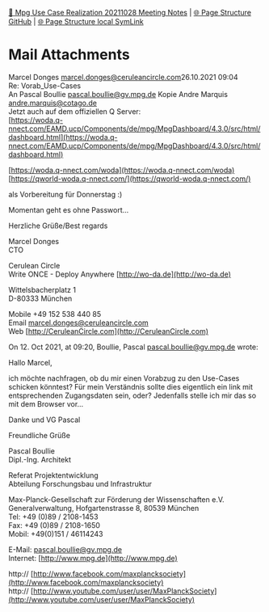 [📁 Mpg Use Case Realization 20211028 Meeting Notes](../mpg-use-case-realization-20211028-meeting-notes.md) | [🌐 Page Structure GitHub](/2cu.atlassian.net/wiki/spaces/CCU/pages/500000017/mail-attachments.md) | [🌐 Page Structure local SymLink](./mail-attachments.page.md)

# Mail Attachments

Marcel Donges [marcel.donges@ceruleancircle.com](mailto:marcel.donges@ceruleancircle.com)26.10.2021 09:04  
Re: Vorab\_Use-Cases  
An Pascal Boullie [pascal.boullie@gv.mpg.de](mailto:pascal.boullie@gv.mpg.de) Kopie Andre Marquis [andre.marquis@cotago.de](mailto:andre.marquis@cotago.de)  
Jetzt auch auf dem offiziellen Q Server:  
[https://woda.q-nnect.com/EAMD.ucp/Components/de/mpg/MpgDashboard/4.3.0/src/html/dashboard.html](https://woda.q-nnect.com/EAMD.ucp/Components/de/mpg/MpgDashboard/4.3.0/src/html/dashboard.html)

[https://woda.q-nnect.com/woda](https://woda.q-nnect.com/woda)  
[https://qworld-woda.q-nnect.com/](https://qworld-woda.q-nnect.com/)

als Vorbereitung für Donnerstag :)

Momentan geht es ohne Passwort...

Herzliche Grüße/Best regards

Marcel Donges  
CTO

Cerulean Circle  
Write ONCE - Deploy Anywhere [http://wo-da.de](http://wo-da.de)

Wittelsbacherplatz 1  
D-80333 München

Mobile +49 152 538 440 85  
Email [marcel.donges@ceruleancircle.com](mailto:marcel.donges@ceruleancircle.com)  
Web [http://CeruleanCircle.com](http://CeruleanCircle.com)

On 12. Oct 2021, at 09:20, Boullie, Pascal [pascal.boullie@gv.mpg.de](mailto:pascal.boullie@gv.mpg.de) wrote:

Hallo Marcel,

ich möchte nachfragen, ob du mir einen Vorabzug zu den Use-Cases schicken könntest? Für mein Verständnis sollte dies eigentlich ein link mit entsprechenden Zugangsdaten sein, oder? Jedenfalls stelle ich mir das so mit dem Browser vor…

Danke und VG Pascal

Freundliche Grüße

Pascal Boullie  
Dipl.-Ing. Architekt

Referat Projektentwicklung  
Abteilung Forschungsbau und Infrastruktur

Max-Planck-Gesellschaft zur Förderung der Wissenschaften e.V.  
Generalverwaltung, Hofgartenstrasse 8, 80539 München  
Tel: +49 (0)89 / 2108-1453  
Fax: +49 (0)89 / 2108-1650  
Mobil: +49(0)151 / 46114243

E-Mail: [pascal.boullie@gv.mpg.de](mailto:pascal.boullie@gv.mpg.de)  
Internet: [http://www.mpg.de](http://www.mpg.de)

http:// [http://www.facebook.com/maxplancksociety](http://www.facebook.com/maxplancksociety)  
http:// [http://www.youtube.com/user/user/MaxPlanckSociety](http://www.youtube.com/user/user/MaxPlanckSociety)

